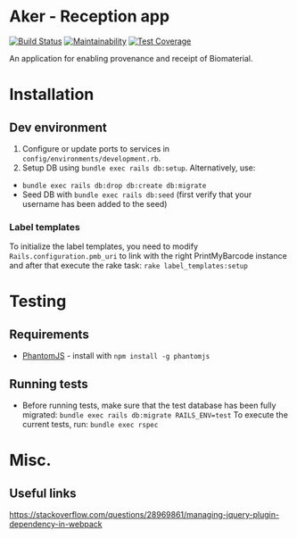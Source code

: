 # Aker - Reception app

[![Build Status](https://travis-ci.org/sanger/aker-reception-app.svg?branch=devel)](https://travis-ci.org/sanger/aker-reception-app)
[![Maintainability](https://api.codeclimate.com/v1/badges/2417e4884a4aa5af3041/maintainability)](https://codeclimate.com/github/sanger/aker-reception-app/maintainability)
[![Test Coverage](https://api.codeclimate.com/v1/badges/2417e4884a4aa5af3041/test_coverage)](https://codeclimate.com/github/sanger/aker-reception-app/test_coverage)

An application for enabling provenance and receipt of Biomaterial.

# Installation
## Dev environment
1. Configure or update ports to services in `config/environments/development.rb`.
2. Setup DB using `bundle exec rails db:setup`. Alternatively, use:
  * `bundle exec rails db:drop db:create db:migrate`
  * Seed DB with `bundle exec rails db:seed` (first verify that your username has been added to the seed)

### Label templates
To initialize the label templates, you need to modify `Rails.configuration.pmb_uri` to link with the right PrintMyBarcode instance and after that execute the rake task: `rake label_templates:setup`

# Testing
## Requirements
* [PhantomJS](http://phantomjs.org/) - install with `npm install -g phantomjs`

## Running tests
* Before running tests, make sure that the test database has been fully migrated: `bundle exec rails db:migrate RAILS_ENV=test`
To execute the current tests, run: `bundle exec rspec`

# Misc.
## Useful links
https://stackoverflow.com/questions/28969861/managing-jquery-plugin-dependency-in-webpack
